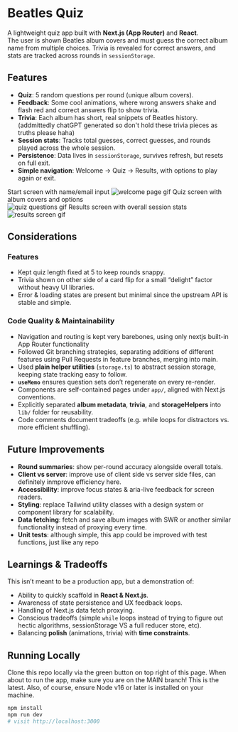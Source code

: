 # Beatles Quiz

A lightweight quiz app built with **Next.js (App Router)** and **React**.  
The user is shown Beatles album covers and must guess the correct album name from multiple choices. Trivia is revealed for correct answers, and stats are tracked across rounds in `sessionStorage`.


## Features
- **Quiz**: 5 random questions per round (unique album covers).  
- **Feedback**: Some cool animations, where wrong answers shake and flash red and correct answers flip to show trivia.  
- **Trivia**: Each album has short, real snippets of Beatles history. (addmittedly chatGPT generated so don't hold these trivia pieces as truths please haha)
- **Session stats**: Tracks total guesses, correct guesses, and rounds played across the whole session.  
- **Persistence**: Data lives in `sessionStorage`, survives refresh, but resets on full exit.  
- **Simple navigation**: Welcome -> Quiz -> Results, with options to play again or exit.


Start screen with name/email input
![welcome page gif](https://github.com/user-attachments/assets/d0e6f52e-4428-4f4c-8c05-eabb61c6e728)
Quiz screen with album covers and options  
![quiz questions gif](https://github.com/user-attachments/assets/2c175eb5-fc05-4d4b-b56a-bf27045e6a83)
Results screen with overall session stats  
![results screen gif](https://github.com/user-attachments/assets/474e0ccb-9bcf-429b-b22e-4f304b56384e)


## Considerations
### Features
- Kept quiz length fixed at 5 to keep rounds snappy.  
- Trivia shown on other side of a card flip for a small “delight” factor without heavy UI libraries.
- Error & loading states are present but minimal since the upstream API is stable and simple.  

### Code Quality & Maintainability
- Navigation and routing is kept very barebones, using only nextjs built-in App Router functionality
- Followed Git branching strategies, separating additions of different features using Pull Requests in feature branches, merging into main.
- Used **plain helper utilities** (`storage.ts`) to abstract session storage, keeping state tracking easy to follow.  
- **`useMemo`** ensures question sets don’t regenerate on every re-render.  
- Components are self-contained pages under `app/`, aligned with Next.js conventions.  
- Explicitly separated **album metadata**, **trivia**, and **storageHelpers** into `lib/` folder for reusability.  
- Code comments document tradeoffs (e.g. while loops for distractors vs. more efficient shuffling).  


## Future Improvements
- **Round summaries**: show per-round accuracy alongside overall totals.  
- **Client vs server**: improve use of client side vs server side files, can definitely inmprove efficiency here.
- **Accessibility**: improve focus states & aria-live feedback for screen readers.  
- **Styling**: replace Tailwind utility classes with a design system or component library for scalability.  
- **Data fetching**: fetch and save album images with SWR or another similar functionality instead of proxying every time.  
- **Unit tests**: although simple, this app could be improved with test functions, just like any repo



## Learnings & Tradeoffs
This isn’t meant to be a production app, but a demonstration of:  
- Ability to quickly scaffold in **React & Next.js**.  
- Awareness of state persistence and UX feedback loops.
- Handling of Next.js data fetch proxying.
- Conscious tradeoffs (simple `while` loops instead of trying to figure out hectic algorithms, sessionStorage VS a full reducer store, etc).  
- Balancing **polish** (animations, trivia) with **time constraints**.



## Running Locally
Clone this repo locally via the green button on top right of this page.
When about to run the app, make sure you are on the MAIN branch! This is the latest.
Also, of course, ensure Node v16 or later is installed on your machine.
```bash
npm install
npm run dev
# visit http://localhost:3000
